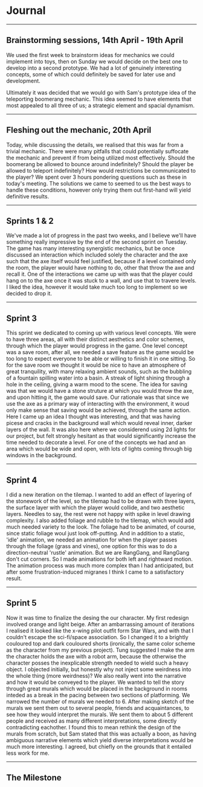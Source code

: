 # Journal

---

## Brainstorming sessions, 14th April - 19th April

We used the first week to brainstorm ideas for mechanics we could implement into toys, then on Sunday we would decide on the best one to develop into a second prototype. We had a lot of genuinely
interesting concepts, some of which could definitely be saved for later use and development.

Ultimately it was decided that we would go with Sam's prototype idea of the teleporting boomerang mechanic. This idea seemed to have elements that most appealed to all three of us; a strategic element and
spacial dynamism.

---

## Fleshing out the mechanic, 20th April

Today, while discussing the details, we realised that this was far from a trivial mechanic. There were many pitfalls that could potentially suffocate the mechanic and prevent if from being utilized most
effectively. Should the boomerang be allowed to bounce around indefinitely? Should the player be allowed to teleport indefinitely? How would restrictions be communicated to the player? We spent over 3
hours pondering questions such as these in today's meeting. The solutions we came to seemed to us the best ways to handle these conditions, however only trying them out first-hand will yield definitive
results.

---

## Sprints 1 & 2

We've made a lot of progress in the past two weeks, and I believe we'll have something really impressive by the end of the second sprint on Tuesday. The game has many interesting synergistic mechanics, 
but be once discussed an interaction which included solely the character and the axe such that the axe itself would feel justified, because if a level contained only the room, the player would have
nothing to do, other that throw the axe and recall it. One of the interactions we came up with was that the player could
hang on to the axe once it was stuck to a wall, and use that to travere levels. I liked the idea, however it would take much too long to implement so we decided to drop it.

---

## Sprint 3

This sprint we dedicated to coming up with various level concepts. We were to have three areas, all with their distinct aesthetics and color schemes, through which the player would progress
in the game. One level concept was a save room, after all, we needed a save feature as the game would be too long to expect everyone to be able
or willing to finish it in one sitting. So for the save room we thought it would be nice to have an atmosphere of great tranquility, with many relaxing ambient sounds, such as the bubbling of a fountain
spilling water into a basin. A streak of light shining through a hole in the ceiling, giving a warm mood to the scene. The idea for saving was that we would have a stone struture at which you would throw
the axe, and upon hitting it, the game would save. Our rationale was that since we use the axe as a primary way of interacting with the environment, it woud only make sense that saving would be achieved,
through the same action.
Here I came up an idea I thought was interesting, and that was having picese and cracks in the background wall which would reveal inner, darker layers of the wall. It was also here where we considerend
using 2d lights for our project, but felt strongly hesitant as that would significantly increase the time needed to decorate a level.
For one of the concepts we had and an area which would be wide and open, with lots of lights coming through big windows in the background.

---

## Sprint 4

I did a new iteration on the tilemap. I wanted to add an effect of layering of the stonework of the level, so the tilemap had to be drawn with three layers, the surface layer with which the player would
collide, and two aesthetic layers. Needles to say, the rest were not happy with spike in level drawing complexity. I also added foliage and rubble to the tilemap, which would add much needed
variety to the look. The foliage had to be animated, of course, since static foliage woul just look off-putting. And in addition to a static, 'idle' animation, we needed an animation for when the
player passes through the foliage (grass and vines), one option for this was to do a direction-neutral 'rustle' animation. But we are RangGang, and RangGang don't cut corners. So I made animations
for both left and rightward motion. The animation process was much more complex than I had anticipated, but after some frustration-induced migranes I think I came to a satisfactory result.

---

## Sprint 5

Now it was time to finalize the desing the our character. My first redesign involved orange and light beige. After an ambarrassing amount of iterations I realised it looked like the x-wing pilot outfit
form Star Wars, and with that I couldn't escape the sci-fi/space association. So I changed it to a brightly couloured top and dark couloured shorts (ironically, the same color scheme as the character
from my previous project). Tung suggested I make the arm the character holds the axe with a robot arm, because the otherwise the character posses the inexplicable strength needed to wield such a heavy
object. I objected initially, but honestly why not inject some weirdness into the whole thing (more weirdness)?
We also really went into the narrative and how it would be conveyed to the player. We wanted to tell the story through great murals which would be placed in the background in rooms inteded as a break
in the pacing between two sections of platforming. We narrowed the number of murals we needed to 6. After making sketch of the murals we sent them out to several people, friends and acquaintances, 
to see how they would interpret the murals. We sent them to about 5 different people and received as many different interpretations, some directly contradicting eachother. I found this to mean rethink
the design of the murals from scratch, but Sam stated that this was actually a boon, as having ambiguous narrative elements which yield diverse interpretations would be much more interesting. I agreed,
but chiefly on the grounds that it entailed less work for me.

---

## The Milestone

